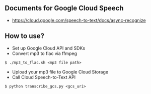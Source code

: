 ## Documents for Google Cloud Speech
- https://cloud.google.com/speech-to-text/docs/async-recognize



## How to use?
- Set up Google Cloud API and SDKs
- Convert mp3 to flac via ffmpeg
```
$ ./mp3_to_flac.sh <mp3 file path>
```
- Upload your mp3 file to Google Cloud Storage
- Call Cloud Speech-to-Text API
```
$ python transcribe_gcs.py <gcs_uri>
```

